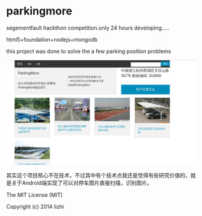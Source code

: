 parkingmore
===========

segementfault hackthon competition.only 24 hours developing.....


html5+foundation+nodejs+mongodb


this project was done to solve the a few parking position problems


<img src="https://raw.githubusercontent.com/edagarli/parkingmore/master/56e.png"/>

其实这个项目核心不在技术，不过其中有个技术点我还是觉得有些研究价值的，就是关于Android端实现了可以对停车图片直接扫描，识别图片。

The MIT License (MIT)

Copyright (c) 2014 lizhi
